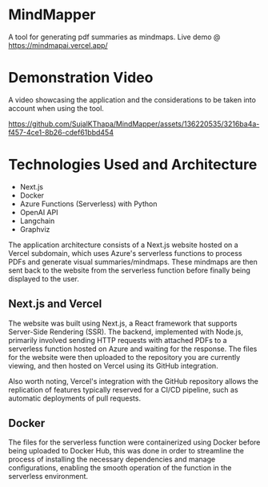 # MindMapper
A tool for generating pdf summaries as mindmaps. Live demo @ https://mindmapai.vercel.app/

# Demonstration Video
A video showcasing the application and the considerations to be taken into account when using the tool.


https://github.com/SujalKThapa/MindMapper/assets/136220535/3216ba4a-f457-4ce1-8b26-cdef61bbd454



# Technologies Used and Architecture

- Next.js
- Docker
- Azure Functions (Serverless) with Python
- OpenAI API
- Langchain
- Graphviz
  
The application architecture consists of a Next.js website hosted on a Vercel subdomain, which uses Azure's serverless functions to process PDFs and generate visual summaries/mindmaps. These mindmaps are then sent back to the website from the serverless function before finally being displayed to the user.


  ## Next.js and Vercel
  The website was built using Next.js, a React framework that supports Server-Side Rendering (SSR). The backend, implemented with Node.js, primarily involved sending HTTP requests with attached PDFs to a serverless function hosted on Azure and waiting for the response.
  The files for the website were then uploaded to the repository you are currently viewing, and then hosted on Vercel using its GitHub integration. 

  Also worth noting, Vercel's integration with the GitHub repository allows the replication of features typically reserved for a CI/CD pipeline, such as automatic deployments of pull requests.

  ## Docker
  The files for the serverless function were containerized using Docker before being uploaded to Docker Hub, this was done in order to streamline the process of installing the necessary dependencies and manage configurations, enabling the smooth operation of the function in the serverless environment.
